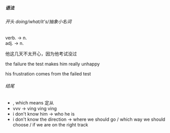 ##### 语法

###### 开头 doing/what/it's/抽象小名词

verb. -> n.       
adj. -> n.


他这几天不太开心，因为他考试没过

the failure the test makes him really unhappy

his frustration comes from the failed test

###### 结尾 
- , which means 定从
- vvv -> ving ving ving
- i don't know him -> who he is
- i don't know the direction -> where we should go / which way we should choose / if we are on the right track


